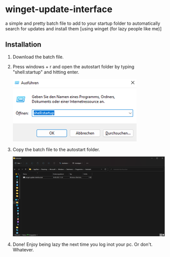 # winget-update-interface
a simple and pretty batch file to add to your startup folder to automatically search for updates and install them [using winget (for lazy people like me)]

## Installation

1. Download the batch file.

2. Press windows + r and open the autostart folder by typing "shell:startup" and hitting enter.

    ![PICTURE: "windows + r"-interface containing "shell:startup"](https://github.com/avonces/winget-update-interface/blob/main/pics/windows-plus-r.png)


3. Copy the batch file to the autostart folder.

    ![PICTURE: autostart folder with batch file in it](https://github.com/avonces/winget-update-interface/blob/main/pics/autostart-folder.png)


4. Done! Enjoy being lazy the next time you log inot your pc. Or don't. Whatever.

